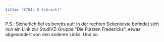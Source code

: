 ```yaml
---
title: "#704: O Schreck!"
---
```


P.S.: Sicherlich fiel es bereits auf: In der rechten Seitenleiste befindet sich nun ein Link zur StudiVZ-Gruppe "Die Fürsten Fredericks", etwas abgesondert von den anderen Links.
Und so.

